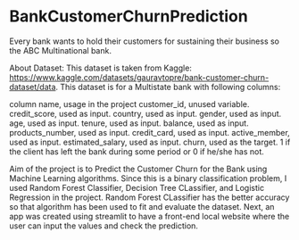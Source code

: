 # BankCustomerChurnPrediction

Every bank wants to hold their customers for sustaining their business so the ABC Multinational bank. 

About Dataset:
This dataset is taken from Kaggle: https://www.kaggle.com/datasets/gauravtopre/bank-customer-churn-dataset/data.
This dataset is for a Multistate bank with following columns:

column name, usage in the project
customer_id, unused variable.
credit_score, used as input.
country, used as input.
gender, used as input.
age, used as input.
tenure, used as input.
balance, used as input.
products_number, used as input.
credit_card, used as input.
active_member, used as input.
estimated_salary, used as input.
churn, used as the target. 1 if the client has left the bank during some period or 0 if he/she has not.

Aim of the project is to Predict the Customer Churn for the Bank using Machine Learning algorithms. Since this is a binary classification problem, I used Random Forest Classifier, Decision Tree CLassifier, and Logistic Regression in the project. Random Forest CLassifier has the better accuracy so that algorithm has been used to fit and evaluate the dataset. Next, an app was created using streamlit to have a front-end local website where the user can input the values and check the prediction.
